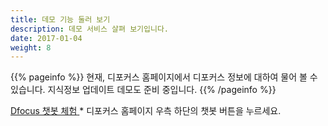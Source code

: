 ```yaml
---
title: 데모 기능 둘러 보기
description: 데모 서비스 살펴 보기입니다.
date: 2017-01-04
weight: 8
---
```


{{% pageinfo %}}
현재, 디포커스 홈페이지에서 디포커스 정보에 대하여 물어 볼 수 있습니다. 지식정보 업데이트 데모도 준비 중입니다. 
{{% /pageinfo %}}

<a class="btn btn-lg btn-secondary me-3 mb-4" href="https://www.dfocus.net">Dfocus 챗봇 체험<i class="fab ms-2 "></i>
</a> * 디포커스 홈페이지 우측 하단의 챗봇 버튼을 누르세요.